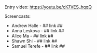 Entry video: https://youtu.be/cK7VES_hqqQ

Screencasts:
 - Andrew Halle - ## link ##
 - Anna Leskova - ## link ##
 - Alice Ma - ## link ##
 - Shawn Shi - ## link ##
 - Samuel Terefe - ## link ##
